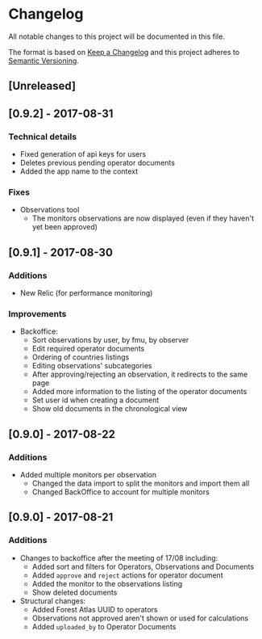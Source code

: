 # Changelog
All notable changes to this project will be documented in this file.

The format is based on [Keep a Changelog](http://keepachangelog.com/en/1.0.0/)
and this project adheres to [Semantic Versioning](http://semver.org/spec/v2.0.0.html).

## [Unreleased]

## [0.9.2] - 2017-08-31
### Technical details
- Fixed generation of api keys for users
- Deletes previous pending operator documents
- Added the app name to the context

### Fixes
- Observations tool
  - The monitors observations are now displayed (even if they haven't yet been approved)

## [0.9.1] - 2017-08-30
### Additions
- New Relic (for performance monitoring)
### Improvements
- Backoffice:
  - Sort observations by user, by fmu, by observer
  - Edit required operator documents
  - Ordering of countries listings
  - Editing observations' subcategories
  - After approving/rejecting an observation, it redirects to the same page
  - Added more information to the listing of the operator documents
  - Set user id when creating a document
  - Show old documents in the chronological view

## [0.9.0] - 2017-08-22
### Additions
- Added multiple monitors per observation
  - Changed the data import to split the monitors and import them all
  - Changed BackOffice to account for multiple monitors

## [0.9.0] - 2017-08-21
### Additions
- Changes to backoffice after the meeting of 17/08 including:
  - Added sort and filters for Operators, Observations and Documents
  - Added `approve` and `reject` actions for operator document
  - Added the monitor to the observations listing
  - Show deleted documents
- Structural changes:
  - Added Forest Atlas UUID to operators
  - Observations not approved aren't shown or used for calculations
  - Added `uploaded_by` to Operator Documents